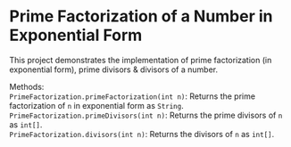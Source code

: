 # Prime Factorization of a Number in Exponential Form

This project demonstrates the implementation of prime factorization (in exponential form), prime divisors & divisors of a number.

Methods:  
`PrimeFactorization.primeFactorization(int n)`: Returns the prime factorization of `n` in exponential form as `String`.  
`PrimeFactorization.primeDivisors(int n)`: Returns the prime divisors of `n` as `int[]`.  
`PrimeFactorization.divisors(int n)`: Returns the divisors of `n` as `int[]`.
